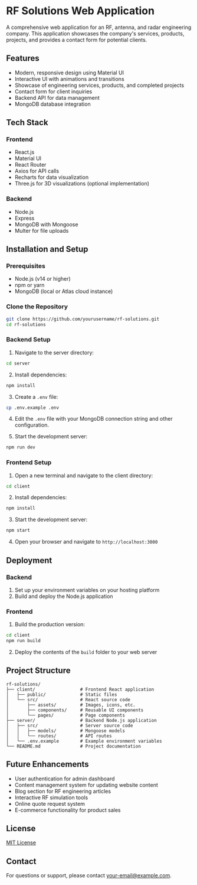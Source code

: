 # RF Solutions Web Application

A comprehensive web application for an RF, antenna, and radar engineering company. This application showcases the company's services, products, projects, and provides a contact form for potential clients.

## Features

- Modern, responsive design using Material UI
- Interactive UI with animations and transitions
- Showcase of engineering services, products, and completed projects
- Contact form for client inquiries
- Backend API for data management
- MongoDB database integration

## Tech Stack

### Frontend
- React.js
- Material UI
- React Router
- Axios for API calls
- Recharts for data visualization
- Three.js for 3D visualizations (optional implementation)

### Backend
- Node.js
- Express
- MongoDB with Mongoose
- Multer for file uploads

## Installation and Setup

### Prerequisites
- Node.js (v14 or higher)
- npm or yarn
- MongoDB (local or Atlas cloud instance)

### Clone the Repository
```bash
git clone https://github.com/yourusername/rf-solutions.git
cd rf-solutions
```

### Backend Setup
1. Navigate to the server directory:
```bash
cd server
```

2. Install dependencies:
```bash
npm install
```

3. Create a `.env` file:
```bash
cp .env.example .env
```

4. Edit the `.env` file with your MongoDB connection string and other configuration.

5. Start the development server:
```bash
npm run dev
```

### Frontend Setup
1. Open a new terminal and navigate to the client directory:
```bash
cd client
```

2. Install dependencies:
```bash
npm install
```

3. Start the development server:
```bash
npm start
```

4. Open your browser and navigate to `http://localhost:3000`

## Deployment

### Backend
1. Set up your environment variables on your hosting platform
2. Build and deploy the Node.js application

### Frontend
1. Build the production version:
```bash
cd client
npm run build
```

2. Deploy the contents of the `build` folder to your web server

## Project Structure

```
rf-solutions/
├── client/                 # Frontend React application
│   ├── public/             # Static files
│   └── src/                # React source code
│       ├── assets/         # Images, icons, etc.
│       ├── components/     # Reusable UI components
│       └── pages/          # Page components
├── server/                 # Backend Node.js application
│   ├── src/                # Server source code
│   │   ├── models/         # Mongoose models
│   │   └── routes/         # API routes
│   └── .env.example        # Example environment variables
└── README.md               # Project documentation
```

## Future Enhancements

- User authentication for admin dashboard
- Content management system for updating website content
- Blog section for RF engineering articles
- Interactive RF simulation tools
- Online quote request system
- E-commerce functionality for product sales

## License

[MIT License](LICENSE)

## Contact

For questions or support, please contact [your-email@example.com](mailto:your-email@example.com).
